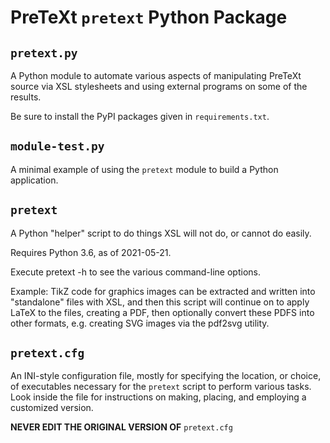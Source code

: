 PreTeXt `pretext` Python Package
================================

`pretext.py`
------------

A Python module to automate various aspects of manipulating
PreTeXt source via XSL stylesheets and using external programs
on some of the results.

Be sure to install the PyPI packages given in `requirements.txt`.

`module-test.py`
----------------

A minimal example of using the `pretext` module to build
a Python application.

`pretext`
---------

A Python "helper" script to do things XSL will not do, or cannot do easily.

Requires Python 3.6, as of 2021-05-21.

Execute  pretext -h  to see the various command-line options.

Example: TikZ code for graphics images can be extracted and written
into "standalone" files with XSL, and then this script will continue
on to apply LaTeX to the files, creating a PDF, then optionally
convert these PDFS into other formats, e.g. creating  SVG images
via the  pdf2svg  utility.

`pretext.cfg`
-------------

An INI-style configuration file, mostly for specifying the location,
or choice, of executables necessary for the `pretext` script to
perform various tasks.  Look inside the file for instructions on
making, placing, and employing a customized version.

**NEVER EDIT THE ORIGINAL VERSION OF** `pretext.cfg`
